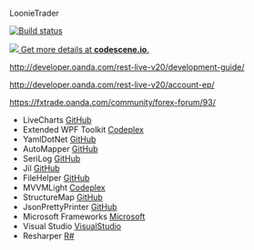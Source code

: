 ﻿LoonieTrader

[![Build status](https://ci.appveyor.com/api/projects/status/8i5v9m09d94uh65y?svg=true)](https://ci.appveyor.com/project/niklasda/loonietrader)

[![](https://codescene.io/projects/416/status.svg) Get more details at **codescene.io**.](https://codescene.io/projects/416/jobs/latest-successful/results)

http://developer.oanda.com/rest-live-v20/development-guide/

http://developer.oanda.com/rest-live-v20/account-ep/

https://fxtrade.oanda.com/community/forex-forum/93/



- LiveCharts [GitHub](https://github.com/beto-rodriguez/Live-Charts)
- Extended WPF Toolkit [Codeplex](http://wpftoolkit.codeplex.com/)
- YamlDotNet [GitHub](https://github.com/aaubry/YamlDotNet)
- AutoMapper [GitHub](https://github.com/AutoMapper/AutoMapper)
- SeriLog [GitHub](https://github.com/serilog/serilog)
- Jil [GitHub](https://github.com/kevin-montrose/Jil)
- FileHelper [GitHub](https://github.com/MarcosMeli/FileHelpers)
- MVVMLight [Codeplex](https://mvvmlight.codeplex.com/)
- StructureMap [GitHub](https://github.com/structuremap/structuremap)
- JsonPrettyPrinter [GitHub](https://github.com/m4bwav/DotNetJsonPrettyPrinter)
- Microsoft Frameworks [Microsoft](https://www.microsoft.com/net)
- Visual Studio [VisualStudio](https://www.visualstudio.com/)
- Resharper [R#](https://www.jetbrains.com/resharper/)
